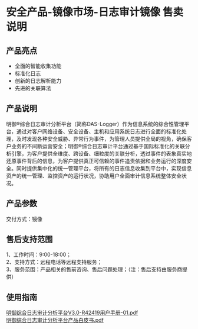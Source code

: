 <a name="qZkQu"></a>
# 安全产品-镜像市场-日志审计镜像 售卖说明
<a name="Wk1W7"></a>
## 产品亮点

- 全面的智能收集功能
- 标准化日志
- 创新的日志解析能力
- 先进的关联算法
<a name="hT1hI"></a>
## 产品说明
明御®综合日志审计分析平台（简称DAS-Logger）作为信息系统的综合性管理平台，通过对客户网络设备、安全设备、主机和应用系统日志进行全面的标准化处理，及时发现各种安全威胁、异常行为事件，为管理人员提供全局的视角，确保客户业务的不间断运营安全；明御®综合日志审计平台通过基于国际标准化的关联分析引擎，为客户提供全维度、跨设备、细粒度的关联分析，透过事件的表象真实地还原事件背后的信息，为客户提供真正可信赖的事件追责依据和业务运行的深度安全。同时提供集中化的统一管理平台，将所有的日志信息收集到平台中，实现信息资产的统一管理、监控资产的运行状况，协助用户全面审计信息系统整体安全状况。
<a name="NByly"></a>
## 产品参数
交付方式：镜像
<a name="VL5Mi"></a>
## 售后支持范围
1、工作时间：9:00-18:00； <br />2、支持方式：远程电话等远程支持服务； <br />3、服务范围：产品相关的售前咨询、售后问题处理；（注：售后支持由服务商提供）
<a name="OQp9A"></a>
## 使用指南
[明御综合日志审计分析平台V3.0-R42419用户手册-01.pdf](/introduction/product_brief/明御综合日志审计分析平台V3.0-R42419用户手册-01.pdf)<br />[明御综合日志审计分析平台产品白皮书.pdf](/introduction/product_brief/明御综合日志审计分析平台产品白皮书.pdf)
